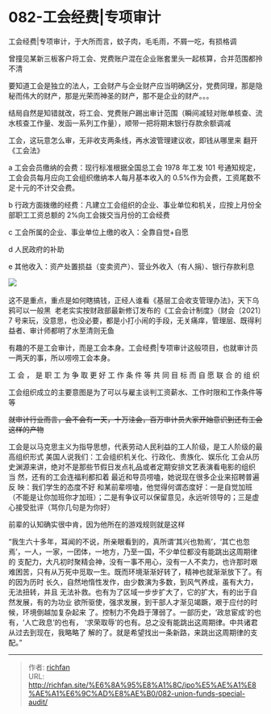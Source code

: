 # 082-工会经费|专项审计

工会经费|专项审计，于大所而言，蚊子肉，毛毛雨，不屑一吃，有损格调

曾撞见某新三板客户将工会、党费账户混在企业账套里头一起核算，合并范围都拎不清

要知道工会是独立的法人，工会财产与企业财产应当明确区分，党费同理，那是隐秘而伟大的财产，那是光荣而神圣的财产，那不是企业的财产。。。

结局自然是知错就改，将工会、党费账户踢出审计范围（瞬间减轻对账单核查、流水核查工作量、发函一系列工作量），顺带一把将期末银行存款余额调减

工会，这玩意怎么审，无非收支两条线，再水波管理建议收，即钱从哪里来 翻开《工会法》

a 工会会员缴纳的会费：现行标准根据全国总工会 1978 年工发 101 号通知规定，工会会员每月应向工会组织缴纳本人每月基本收入的 0.5%作为会费，工资尾数不足十元的不计交会费。

b 行政方面拨缴的经费：凡建立工会组织的企业、事业单位和机关，应按上月份全部职工工资总额的 2%向工会拨交当月份的工会经费

c 工会所属的企业、事业单位上缴的收入：全靠自觉+自愿

d 人民政府的补助

e 其他收入：资产处置损益（变卖资产）、营业外收入（有人捐）、银行存款利息

![](https://cdn.staticaly.com/gh/richffan/img@main/obsidian/IPO/082-工会经费-专项审计_1.webp) 

这不是重点，重点是如何瞎搞钱，正经人谁看《基层工会收支管理办法》，天下乌鸦可以一般黑  老老实实按财政部最新修订发布的《工会会计制度》（财会〔2021〕7 号来玩，没意思，也没必要，都是小打小闹的手段，无关痛痒，管理层、既得利益者、审计师都明了水至清则无鱼

有趣的不是工会审计，而是工会本身。工会经费|专项审计这般项目，也就审计员一两天的事，所以唠唠工会本身。

工 会 ， 是 职 工 为 争 取 更 好 工 作 条 件 等 共 同 目 标 而 自 愿 联 合 的 组 织

工会组织成立的主要意图是为了可以与雇主谈判工资薪水、工作时限和工作条件等等

~~就审计行业而言，会不会有一天，十万注会，百万审计员大家开始意识到还有工会这样的产物~~

工会是以马克思主义为指导思想，代表劳动人民利益的工人阶级，是工人阶级的最高组织形式 美国人说我们：工会组织机关化、行政化、贵族化、娱乐化 工会从历史渊源来讲，绝对不是那些节假日发点礼品或者定期安排文艺表演看电影的组织 当 然，还有的工会连福利都扣着 最近和导员唠嗑，她说现在很多企业来招聘普遍反 映：我们学生的态度不好 和某前辈唠嗑，他觉得何谓态度好：一是自觉加班（不能是让你加班你才加班）；二是有争议可以保留意见，永远听领导的；三是虚心接受批评（骂你几句是为你好）

前辈的认知确实很中肯，因为他所在的游戏规则就是这样

“我生六十多年，耳闻的不说，所亲眼看到的，真所谓‘其兴也勃焉’，‘其亡也忽 焉’，一人，一家，一团体，一地方，乃至一国，不少单位都没有能跳出这周期律的 支配力，大凡初时聚精会神，没有一事不用心，没有一人不卖力，也许那时艰难困苦，只有从万死中觅取一生。既而环境渐渐好转了，精神也就渐渐放下了。有的因为历时 长久，自然地惰性发作，由少数演为多数，到风气养成，虽有大力，无法扭转，并且 无法补救。也有为了区域一步步扩大了，它的扩大，有的出于自然发展，有的为功业 欲所驱使，强求发展，到干部人才渐见竭蹶，艰于应付的时候，环境倒越加复杂起来 了。控制力不免趋于薄弱了。一部历史，‘政怠宦成’的也有，‘人亡政息’的也有， ‘求荣取辱’的也有。总之没有能跳出这周期律。中共诸君从过去到现在，我略略了 解的了。就是希望找出一条新路，来跳出这周期律的支配。”

---

> 作者: [richfan](https://richfan.site/)  
> URL: http://richfan.site/%E6%8A%95%E8%A1%8C/ipo%E5%AE%A1%E8%AE%A1%E6%9C%AD%E8%AE%B0/082-union-funds-special-audit/  


